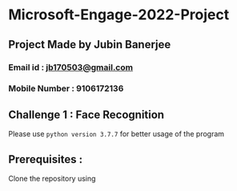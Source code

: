 # Microsoft-Engage-2022-Project
## Project Made by Jubin Banerjee
### Email id : jb170503@gmail.com
### Mobile Number : 9106172136

## Challenge 1 : Face Recognition

Please use `python version 3.7.7` for better usage of the program

## Prerequisites :
Clone the repository using 
